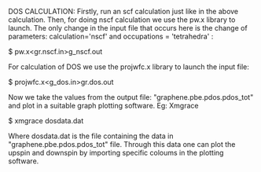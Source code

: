 DOS CALCULATION:
Firstly, run an scf calculation just like in the above calculation. Then, for doing nscf calculation we use the pw.x library to launch. The only change in the input file that occurs here is the change of parameters: calculation='nscf' and occupations = 'tetrahedra' :

$ pw.x<gr.nscf.in>g_nscf.out

For calculation of DOS we use the projwfc.x library to launch the input file:

$ projwfc.x<g_dos.in>gr.dos.out

Now we take the values from the output file: "graphene.pbe.pdos.pdos_tot" and plot in a suitable graph plotting software. Eg: Xmgrace

$ xmgrace dosdata.dat 

Where dosdata.dat is the file containing the data in "graphene.pbe.pdos.pdos_tot" file. Through this data one can plot the upspin and downspin by importing specific coloums in the plotting software.
